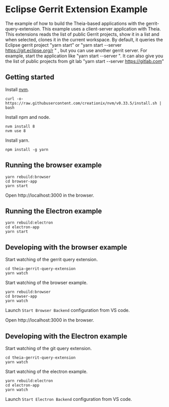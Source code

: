 # Eclipse Gerrit Extension Example
The example of how to build the Theia-based applications with the gerrit-query-extension.
This example uses a client-server application with Theia. This extensions reads the list of public Gerrit projects, show it in a list and when selected, clones it in the current workspace. By default, it queries the Eclipse gerrit project "yarn start" or "yarn start --server https://git.eclipse.org/r " , but you can use another gerrit  server. For example, start the application like "yarn start --server <Name of the Gerrit server> ". It can also give you the list of public projects from git lab "yarn start --server https://gitlab.com"

## Getting started

Install [nvm](https://github.com/creationix/nvm#install-script).

    curl -o- https://raw.githubusercontent.com/creationix/nvm/v0.33.5/install.sh | bash

Install npm and node.

    nvm install 8
    nvm use 8

Install yarn.

    npm install -g yarn

## Running the browser example

    yarn rebuild:browser
    cd browser-app
    yarn start

Open http://localhost:3000 in the browser.

## Running the Electron example

    yarn rebuild:electron
    cd electron-app
    yarn start

## Developing with the browser example

Start watching of the gerrit query extension.

    cd theia-gerrit-query-extension
    yarn watch

Start watching of the browser example.

    yarn rebuild:browser
    cd browser-app
    yarn watch

Launch `Start Browser Backend` configuration from VS code.

Open http://localhost:3000 in the browser.

## Developing with the Electron example

Start watching of the git query extension.

    cd theia-gerrit-query-extension
    yarn watch

Start watching of the electron example.

    yarn rebuild:electron
    cd electron-app
    yarn watch

Launch `Start Electron Backend` configuration from VS code.

